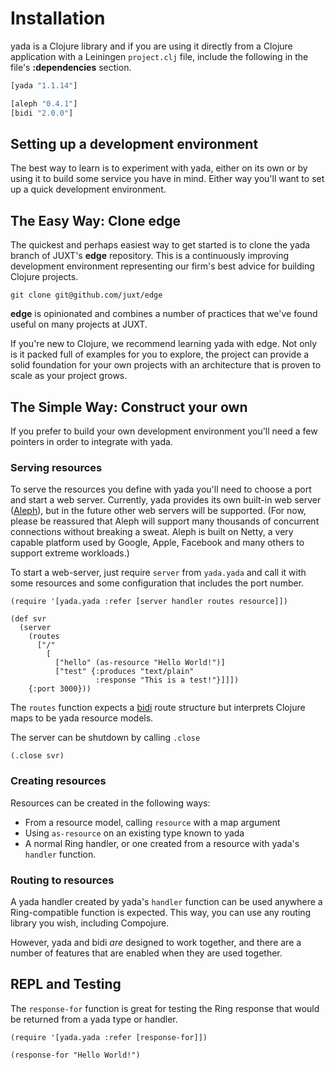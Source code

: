 # Installation

yada is a Clojure library and if you are using it directly from a
Clojure application with a Leiningen `project.clj` file, include the
following in the file's __:dependencies__ section.

```clojure
[yada "1.1.14"]

[aleph "0.4.1"]
[bidi "2.0.0"]
```

## Setting up a development environment

The best way to learn is to experiment with yada, either on its own or by using it to build some service you have in mind. Either way you'll want to set up a quick development environment.

## The Easy Way: Clone edge

The quickest and perhaps easiest way to get started is to clone the yada branch of JUXT's __edge__ repository. This is a continuously improving development environment representing our firm's best advice for building Clojure projects.

    git clone git@github.com/juxt/edge

__edge__ is opinionated and combines a number of practices that we've found useful on many projects at JUXT.

If you're new to Clojure, we recommend learning yada with edge. Not only is it packed full of examples for you to explore, the project can provide a solid foundation for your own projects with an architecture that is proven to scale as your project grows.

## The Simple Way: Construct your own

If you prefer to build your own development environment you'll need a few pointers in order to integrate with yada.

### Serving resources

To serve the resources you define with yada you'll need to choose a port and start a web server. Currently, yada provides its own built-in web server ([Aleph](https://github.com/ztellman/aleph)), but in the future other web servers will be supported. (For now, please be reassured that Aleph will support many thousands of concurrent connections without breaking a sweat. Aleph is built on Netty, a very capable platform used by Google, Apple, Facebook and many others to support extreme workloads.)

To start a web-server, just require `server` from `yada.yada` and call it with some resources and some configuration that includes the port number.

    (require '[yada.yada :refer [server handler routes resource]])

    (def svr
      (server
        (routes
          ["/"
            [
              ["hello" (as-resource "Hello World!")]
              ["test" {:produces "text/plain"
                       :response "This is a test!"}]]])
        {:port 3000}))

The `routes` function expects a [bidi](https://github.com/juxt/bidi) route structure but interprets Clojure maps to be yada resource models.

The server can be shutdown by calling `.close`

    (.close svr)

### Creating resources

Resources can be created in the following ways:

- From a resource model, calling `resource` with a map argument
- Using `as-resource` on an existing type known to yada
- A normal Ring handler, or one created from a resource with yada's `handler` function.

### Routing to resources

A yada handler created by yada's `handler` function can be used anywhere a Ring-compatible function is expected. This way, you can use any routing library you wish, including Compojure.

However, yada and bidi _are_ designed to work together, and there are a number of features that are enabled when they are used together.

## REPL and Testing

The `response-for` function is great for testing the Ring response that would be returned from a yada type or handler.

    (require '[yada.yada :refer [response-for]])

    (response-for "Hello World!")
